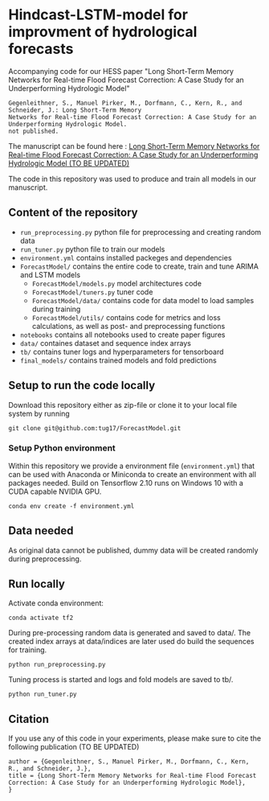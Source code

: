 # Hindcast-LSTM-model for improvment of hydrological forecasts
Accompanying code for our HESS paper "Long Short-Term Memory Networks for Real-time Flood Forecast Correction: A Case Study for an Underperforming Hydrologic Model"

```
Gegenleithner, S., Manuel Pirker, M., Dorfmann, C., Kern, R., and Schneider, J.: Long Short-Term Memory 
Networks for Real-time Flood Forecast Correction: A Case Study for an Underperforming Hydrologic Model. 
not published.
```

The manuscript can be found here : [Long Short-Term Memory Networks for Real-time Flood Forecast Correction: A Case Study for an Underperforming Hydrologic Model (TO BE UPDATED)](https://github.com/tug17/ForecastModel)

The code in this repository was used to produce and train all models in our manuscript.


## Content of the repository

- `run_preprocessing.py` python file for preprocessing and creating random data
- `run_tuner.py` python file to train our models
- `environment.yml` contains installed packeges and dependencies
- `ForecastModel/` contains the entire code to create, train and tune ARIMA and LSTM models
   - `ForecastModel/models.py` model architectures code 
   - `ForecastModel/tuners.py` tuner code 
   - `ForecastModel/data/` contains code for data model to load samples during training
   - `ForecastModel/utils/` contains code for metrics and loss calculations, as well as post- and preprocessing functions
- `notebooks` contains all notebooks used to create paper figures
- `data/` containes dataset and sequence index arrays
- `tb/` contains tuner logs and hyperparameters for tensorboard
- `final_models/` contains trained models and fold predictions 

## Setup to run the code locally

Download this repository either as zip-file or clone it to your local file system by running

```
git clone git@github.com:tug17/ForecastModel.git
```

### Setup Python environment
Within this repository we provide a environment file (`environment.yml`) that can be used with Anaconda or Miniconda to create an environment with all packages needed.
Build on Tensorflow 2.10 runs on Windows 10 with a CUDA capable NVIDIA GPU. 

```
conda env create -f environment.yml
```

## Data needed
As original data cannot be published, dummy data will be created randomly during preprocessing.

## Run locally

Activate conda environment:

```
conda activate tf2
```

During pre-processing random data is generated and saved to data/. The created index arrays at data/indices are later used do build the sequences for training.

```
python run_preprocessing.py
```
Tuning process is started and logs and fold models are saved to tb/.

```
python run_tuner.py
```


## Citation

If you use any of this code in your experiments, please make sure to cite the following publication (TO BE UPDATED)

```
author = {Gegenleithner, S., Manuel Pirker, M., Dorfmann, C., Kern, R., and Schneider, J.},
title = {Long Short-Term Memory Networks for Real-time Flood Forecast Correction: A Case Study for an Underperforming Hydrologic Model},
}
```

